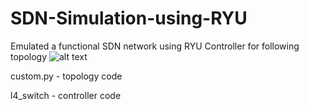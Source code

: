 # SDN-Simulation-using-RYU
Emulated a functional SDN network using RYU Controller for following topology
![alt text](http://imgur.com/a/sg4h8.png)


custom.py - topology code              

l4_switch - controller code

